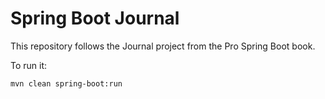 # Spring Boot Journal

This repository follows the Journal project from the Pro Spring Boot book.

To run it:
 
    mvn clean spring-boot:run